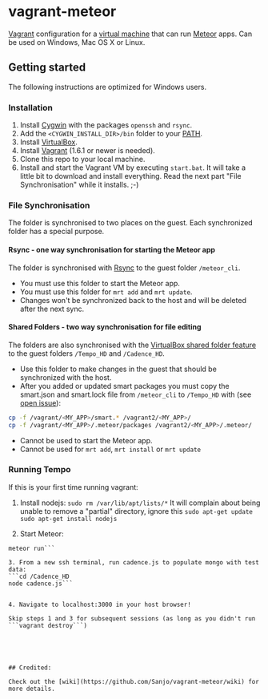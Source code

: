 vagrant-meteor
==============

[Vagrant](http://www.vagrantup.com/) configuration for a [virtual machine](http://en.wikipedia.org/wiki/Virtual_machine)
that can run [Meteor](https://www.meteor.com/) apps. Can be used on Windows, Mac OS X or Linux.

## Getting started

The following instructions are optimized for Windows users.

### Installation

1. Install [Cygwin](http://www.cygwin.com/install.html) with the packages `openssh` and `rsync`.
2. Add the `<CYGWIN_INSTALL_DIR>/bin` folder to your [PATH](http://geekswithblogs.net/renso/archive/2009/10/21/how-to-set-the-windows-path-in-windows-7.aspx).
3. Install [VirtualBox](https://www.virtualbox.org/wiki/Downloads).
4. Install [Vagrant](http://www.vagrantup.com/downloads.html) (1.6.1 or newer is needed).
5. Clone this repo to your local machine.
6. Install and start the Vagrant VM by executing `start.bat`.
It will take a little bit to download and install everything.
Read the next part "File Synchronisation" while it installs. ;-)

### File Synchronisation

The folder is synchronised to two places on the guest. Each synchronized folder has a special purpose.

#### Rsync - one way synchronisation for starting the Meteor app

The folder is synchronised with [Rsync](http://docs.vagrantup.com/v2/synced-folders/rsync.html) to the guest folder `/meteor_cli`.

* You must use this folder to start the Meteor app.
* You must use this folder for `mrt add` and `mrt update`.
* Changes won't be synchronized back to the host and will be deleted after the next sync.

#### Shared Folders - two way synchronisation for file editing

The folders are also synchronised with the [VirtualBox shared folder feature](https://www.virtualbox.org/manual/ch04.html#sharedfolders) to the guest folders `/Tempo_HD` and `/Cadence_HD`.

* Use this folder to make changes in the guest that should be synchronized with the host.
* After you added or updated smart packages you must copy the smart.json and smart.lock file
  from `/meteor_cli` to `/Tempo_HD` with (see [open issue](https://github.com/Sanjo/vagrant-meteor/issues/4)):
  
```bash
cp -f /vagrant/<MY_APP>/smart.* /vagrant2/<MY_APP>/
cp -f /vagrant/<MY_APP>/.meteor/packages /vagrant2/<MY_APP>/.meteor/
```
* Cannot be used to start the Meteor app.
* Cannot be used for `mrt add`, `mrt install` or `mrt update`

### Running Tempo

If this is your first time running vagrant:
1. Install nodejs:
```sudo rm /var/lib/apt/lists/*``` It will complain about being unable to remove a "partial" directory, ignore this
```sudo apt-get update```
```sudo apt-get install nodejs```

2. Start Meteor:
```cd /meteor_cli
meteor run```

3. From a new ssh terminal, run cadence.js to populate mongo with test data:
```cd /Cadence_HD
node cadence.js```


4. Navigate to localhost:3000 in your host browser!

Skip steps 1 and 3 for subsequent sessions (as long as you didn't run ```vagrant destroy```)





## Credited:

Check out the [wiki](https://github.com/Sanjo/vagrant-meteor/wiki) for more details.
